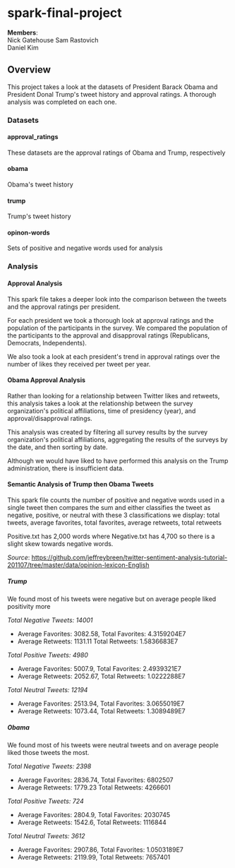 # spark-final-project
**Members**:  
Nick Gatehouse 
Sam Rastovich   
Daniel Kim

## Overview
This project takes a look at the datasets of President Barack Obama
and President Donal Trump's tweet history and approval ratings. A thorough
analysis was completed on each one. 

### Datasets
#### approval_ratings
These datasets are the approval ratings of Obama and Trump, respectively

#### obama
Obama's tweet history

#### trump
Trump's tweet history

#### opinon-words
Sets of positive and negative words used for analysis

### Analysis
#### Approval Analysis
This spark file takes a deeper look into the comparison between the tweets 
and the approval ratings per president.  

For each president we took a thorough look at approval ratings and the population of the 
participants in the survey. We compared the population of the participants to the
approval and disapproval ratings (Republicans, Democrats, Independents).   

We also took a look at each president's trend in approval ratings over the number 
of likes they received per tweet per year. 

#### Obama Approval Analysis
Rather than looking for a relationship between Twitter likes
and retweets, this analysis takes a look at the relationship between the survey organization's political affiliations,
time of presidency (year), and approval/disapproval ratings.

This analysis was created by filtering all survey results by the survey organization's political affiliations,
aggregating the results of the surveys by the date, and then sorting by date.

Although we would have liked to have performed this analysis on the Trump administration, there is insufficient data.

#### Semantic Analysis of Trump then Obama Tweets
This spark file counts the number of positive and negative words used in a single tweet
then compares the sum and either classifies the tweet as negative, positive, or neutral
with these 3 classifications we display: 
total tweets, average favorites, total favorites, average retweets, total retweets

Positive.txt has 2,000 words where Negative.txt has 4,700 so there is a slight skew towards negative words.

*Source*: https://github.com/jeffreybreen/twitter-sentiment-analysis-tutorial-201107/tree/master/data/opinion-lexicon-English

##### Trump
We found most of his tweets were negative but on average people liked positivity more

*Total Negative Tweets: 14001*
- Average Favorites: 3082.58, Total Favorites: 4.3159204E7
- Average Retweets: 1131.11 Total Retweets: 1.5836683E7

*Total Positive Tweets: 4980*
- Average Favorites: 5007.9, Total Favorites: 2.4939321E7
- Average Retweets: 2052.67, Total Retweets: 1.0222288E7

*Total Neutral Tweets: 12194*
- Average Favorites: 2513.94, Total Favorites: 3.0655019E7
- Average Retweets: 1073.44, Total Retweets: 1.3089489E7

##### Obama  
We found most of his tweets were neutral tweets and on average people liked those tweets the most. 

*Total Negative Tweets: 2398*
- Average Favorites: 2836.74, Total Favorites: 6802507 
- Average Retweets: 1779.23 Total Retweets: 4266601

*Total Positive Tweets: 724*
- Average Favorites: 2804.9, Total Favorites: 2030745
- Average Retweets: 1542.6, Total Retweets: 1116844

*Total Neutral Tweets: 3612*
- Average Favorites: 2907.86, Total Favorites: 1.0503189E7
- Average Retweets: 2119.99, Total Retweets: 7657401
